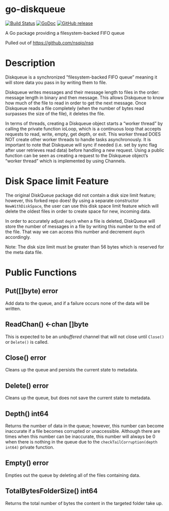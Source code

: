 # go-diskqueue

[![Build Status](https://secure.travis-ci.org/nsqio/go-diskqueue.png?branch=master)](http://travis-ci.org/nsqio/go-diskqueue) [![GoDoc](https://godoc.org/github.com/nsqio/go-diskqueue?status.svg)](https://godoc.org/github.com/nsqio/go-diskqueue) [![GitHub release](https://img.shields.io/github/release/nsqio/go-diskqueue.svg)](https://github.com/nsqio/go-diskqueue/releases/latest)

A Go package providing a filesystem-backed FIFO queue

Pulled out of https://github.com/nsqio/nsq

# Description
Diskqueue is a synchronized "filesystem-backed FIFO queue” meaning it will store data you pass in by writing them to file.

Diskqueue writes messages and their message length to files in the order: message length in binary and then message. This allows Diskqueue to know how much of the file to read in order to get the next message. Once Diskqueue reads a file completely (when the number of bytes read surpasses the size of the file), it deletes the file. 

In terms of threads, creating a Diskqueue object starts a “worker thread” by calling the private function ioLoop, which is a continuous loop that accepts requests to read, write, empty, get depth, or exit. This worker thread DOES NOT create other worker threads to handle tasks asynchronously. It is important to note that Diskqueue will sync if needed (i.e. set by sync flag after user retrieves read data) before handling a new request. Using a public function can be seen as creating a request to the Diskqueue object’s “worker thread” which is implemented by using Channels. 

# Disk Space limit Feature
The original DiskQueue package did not contain a disk size limit feature; however, this forked repo does! By using a separate constructor `NewWithDiskSpace`, the user can use this disk space limit feature which will delete the oldest files in order to create space for new, incoming data.

In order to accurately adjust `depth` when a file is deleted, DiskQueue will store the number of messages in a file by writing this number to the end of the file. That way we can access this number and decrement `depth` accordingly.

Note: The disk size limit must be greater than 56 bytes which is reserved for the meta data file.

# Public Functions

## Put([]byte) error
Add data to the queue, and if a failure occurs none of the data will be written.

## ReadChan() <-chan []byte
This is expected to be an *unbuffered* channel that will not close until `Close()` or `Delete()` is called.

## Close() error
Cleans up the queue and persists the current state to metadata. 

## Delete() error
Cleans up the queue, but does not save the current state to metadata.

## Depth() int64
Returns the number of data in the queue; however, this number can become inaccurate if a file becomes corrupted or unaccessible.
Although there are times when this number can be inaccurate, this number will always be 0 when there is nothing in the queue due to the `checkTailCorruption(depth int64)` private function.

## Empty() error
Empties out the queue by deleting all of the files containing data.

## TotalBytesFolderSize() int64
Returns the total number of bytes the content in the targeted folder take up.
